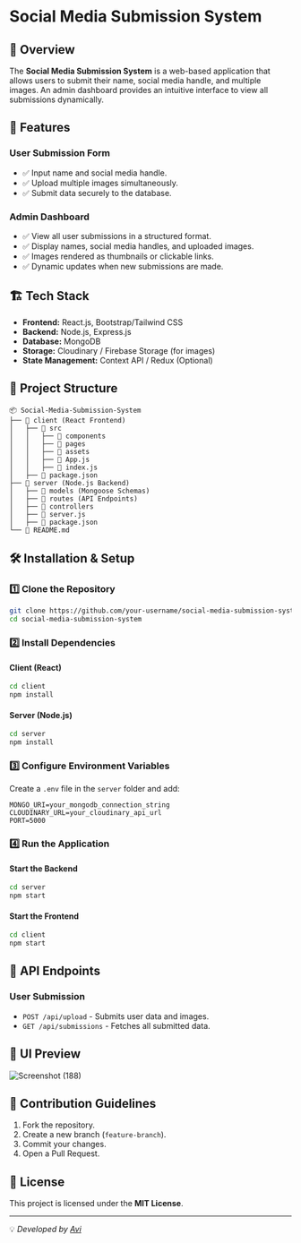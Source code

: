 # Social Media Submission System

## 🚀 Overview
The **Social Media Submission System** is a web-based application that allows users to submit their name, social media handle, and multiple images. An admin dashboard provides an intuitive interface to view all submissions dynamically.

## 🎯 Features
### User Submission Form
- ✅ Input name and social media handle.
- ✅ Upload multiple images simultaneously.
- ✅ Submit data securely to the database.

### Admin Dashboard
- ✅ View all user submissions in a structured format.
- ✅ Display names, social media handles, and uploaded images.
- ✅ Images rendered as thumbnails or clickable links.
- ✅ Dynamic updates when new submissions are made.

## 🏗️ Tech Stack
- **Frontend:** React.js, Bootstrap/Tailwind CSS
- **Backend:** Node.js, Express.js
- **Database:** MongoDB
- **Storage:** Cloudinary / Firebase Storage (for images)
- **State Management:** Context API / Redux (Optional)

## 📂 Project Structure
```
📦 Social-Media-Submission-System
├── 📁 client (React Frontend)
│   ├── 📁 src
│   │   ├── 📁 components
│   │   ├── 📁 pages
│   │   ├── 📁 assets
│   │   ├── 📄 App.js
│   │   ├── 📄 index.js
│   ├── 📄 package.json
├── 📁 server (Node.js Backend)
│   ├── 📁 models (Mongoose Schemas)
│   ├── 📁 routes (API Endpoints)
│   ├── 📁 controllers
│   ├── 📄 server.js
│   ├── 📄 package.json
└── 📄 README.md
```

## 🛠️ Installation & Setup
### 1️⃣ Clone the Repository
```sh
git clone https://github.com/your-username/social-media-submission-system.git
cd social-media-submission-system
```
### 2️⃣ Install Dependencies
#### Client (React)
```sh
cd client
npm install
```
#### Server (Node.js)
```sh
cd server
npm install
```

### 3️⃣ Configure Environment Variables
Create a `.env` file in the `server` folder and add:
```
MONGO_URI=your_mongodb_connection_string
CLOUDINARY_URL=your_cloudinary_api_url
PORT=5000
```

### 4️⃣ Run the Application
#### Start the Backend
```sh
cd server
npm start
```
#### Start the Frontend
```sh
cd client
npm start
```

## 📌 API Endpoints

### User Submission
- `POST /api/upload` - Submits user data and images.
- `GET /api/submissions` - Fetches all submitted data.


## 🎨 UI Preview

![Screenshot (188)](https://github.com/user-attachments/assets/e5542a51-2d7d-4519-b101-4012d3d64696)

## 🤝 Contribution Guidelines
1. Fork the repository.
2. Create a new branch (`feature-branch`).
3. Commit your changes.
4. Open a Pull Request.

## 📜 License
This project is licensed under the **MIT License**.

---


💡 *Developed by [Avi](https://github.com/Avibhatnagar10)*
